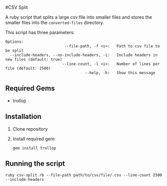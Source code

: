 #CSV Split

A ruby script that splits a large csv file into smaller files and stores the smaller files into the ```converted-files``` directory.

This script has three parameters:

```
Options:
                          --file-path, -f <s>:   Path to csv file to be split
  --include-headers, --no-include-headers, -i:   Include headers in new files (default: true)
                         --line-count, -l <i>:   Number of lines per file (default: 2500)
                                   --help, -h:   Show this message
```

## Required Gems
- trollop

## Installation

1. Clone repository
2. Install required gem:
		
	``` 
	gem install trollop 
	
	```


## Running the script

```
ruby csv-split.rb --file-path path/to/csv/file/.csv --line-count 2500 --include-headers

```

